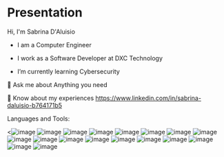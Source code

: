 # Presentation
Hi, I'm Sabrina D'Aluisio

- I am a Computer Engineer

- I work as a Software Developer at DXC Technology

- I’m currently learning Cybersecurity


💬 Ask me about Anything you need

📄 Know about my experiences https://www.linkedin.com/in/sabrina-daluisio-b764171b5



Languages and Tools:

<![image](https://user-images.githubusercontent.com/122020565/210770819-87986738-383f-457c-8eac-555f62d4c6b8.png)
![image](https://user-images.githubusercontent.com/122020565/210770916-d798036e-3c05-436d-81d6-f5c2f2279330.png)
![image](https://user-images.githubusercontent.com/122020565/210770938-45d3afba-c3a1-4f9f-9b32-adfcbeda8b48.png)
![image](https://user-images.githubusercontent.com/122020565/210770960-20d1311c-30c1-4fcf-8a94-57f7de95017f.png)
![image](https://user-images.githubusercontent.com/122020565/210770983-e64b63a0-ba9e-403a-8236-bd8e9ba8d223.png)
![image](https://user-images.githubusercontent.com/122020565/210771027-44f3370d-4cbf-4000-a7a9-fd50f97312e9.png)
![image](https://user-images.githubusercontent.com/122020565/210771049-c94fc8c7-2ce6-44a8-adc6-0764e6f10f14.png)
![image](https://user-images.githubusercontent.com/122020565/210771451-cdd4ea1b-92fe-427a-a9a4-37e0ea658cb2.png)
![image](https://user-images.githubusercontent.com/122020565/210771607-deabf8f9-9521-41e8-b227-a7d4fb9dbeca.png)
![image](https://user-images.githubusercontent.com/122020565/210771639-4bfa9751-3ac3-46d8-814e-ddd54b72e7e5.png)
![image](https://user-images.githubusercontent.com/122020565/210771757-9f1030d7-c220-4875-8f1a-58467051fe95.png)
![image](https://user-images.githubusercontent.com/122020565/210771800-93b4a10a-d506-4a29-bde4-c78486d90650.png)
![image](https://user-images.githubusercontent.com/122020565/210771862-24410f19-d6ce-4efa-b6dd-f5d4fd790faa.png)
![image](https://user-images.githubusercontent.com/122020565/210771941-1a9ca4e0-2d40-439b-a3be-6005906d8cd0.png)
![image](https://user-images.githubusercontent.com/122020565/210771994-4a9d152a-f826-47a7-97e2-42f358e0f580.png)
![image](https://user-images.githubusercontent.com/122020565/210772035-6af4c226-3aee-4a8e-9b4b-5b651e804818.png)
![image](https://user-images.githubusercontent.com/122020565/210772086-87d6c8cf-508d-48d6-a6b7-ae595457f593.png)
![image](https://user-images.githubusercontent.com/122020565/210772301-63c8321b-2149-445a-beec-a2af44faadcf.png) 


